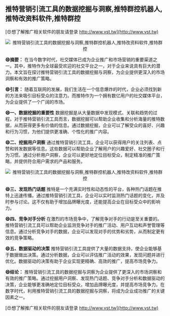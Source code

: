 ## **推特营销引流工具的数据挖掘与洞察,推特群控机器人,推特改资料软件,推特群控**

[😍想了解推广相关软件的朋友请登录 http://www.vst.tw](http://www.vst.tw)

 <center><img src="https://vst.tw/MP4/tuiguang/png/3.png" alt="推特营销引流工具的数据挖掘与洞察,推特群控机器人,推特改资料软件,推特群控"></center>

**😄摘要：**
在当今数字时代，社交媒体已成为企业推广和市场营销的重要渠道之一。其中，推特作为全球最受欢迎的社交平台之一，对于企业来说具有巨大的潜力。本文旨在探讨推特营销引流工具的数据挖掘与洞察，为企业提供更深入的市场洞察和有效的推广策略。

**😄引言：**
随着互联网的发展，我们生活在一个信息爆炸的时代，企业必须找到新的方法来吸引目标受众的注意力。而推特作为一个拥有数亿用户的社交媒体平台，为企业提供了一个广阔的市场。

**😄一、数据挖掘的重要性**
数据挖掘是从大量数据中发现模式、关联和趋势的过程。对于推特营销引流工具而言，数据挖掘可以帮助企业收集和分析海量的推特数据，从而获得更多有价值的信息。通过数据挖掘，企业可以了解受众的喜好、兴趣和行为习惯，为他们提供更准确、个性化的推广内容。

**😄二、挖掘用户洞察**
通过推特营销引流工具，企业可以获得用户的关注列表、点赞和转发数据等信息。这些数据可以帮助企业了解用户的兴趣爱好、社交圈子和行为习惯。通过分析用户洞察，企业可以更好地定位目标受众，制定精准的推广策略，并提供符合用户需求的产品和服务。

 <center><img src="https://vst.tw/MP4/tuiguang/png/8.png" alt="推特营销引流工具的数据挖掘与洞察,推特群控机器人,推特改资料软件,推特群控"></center>

**😄三、发现热门话题**
推特是一个充满实时性和动态性的平台，各种热门话题在推特上迅速传播。通过推特营销引流工具，企业可以实时监测热门话题的变化，并及时参与讨论。这不仅有助于增加品牌曝光度，还能提高企业在目标受众中的影响力。

**😄四、竞争对手分析**
在激烈的市场竞争中，了解竞争对手的行动是至关重要的。推特营销引流工具可以帮助企业监测竞争对手的推广活动、用户互动和声誉管理等信息。通过分析竞争对手的数据，企业可以发现对手的优势和劣势，从而制定更有效的竞争策略。

**😄五、数据驱动的决策**
推特营销引流工具提供了大量的数据支持，使企业能够基于数据做出决策。通过分析数据，企业可以评估推广活动的效果，发现问题并进行优化。数据驱动的决策有助于企业实现更精确、高效的推广，提高市场竞争力。

**😄结论：**
推特营销引流工具的数据挖掘与洞察为企业提供了更深入的市场洞察和有效的推广策略。通过挖掘用户洞察、发现热门话题、竞争对手分析和数据驱动的决策，企业能够更准确地定位目标受众，增加品牌曝光度，并提高市场竞争力。在数字时代，利用推特营销引流工具的数据挖掘与洞察，将成为企业成功推广的关键因素之一。

[😍想了解推广相关软件的朋友请登录 http://www.vst.tw](http://www.vst.tw)



